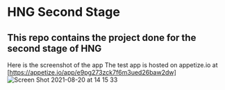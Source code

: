 # HNG Second Stage
## This repo contains the project done for the second stage of HNG
Here is the screenshot of the app
The test app is hosted on appetize.io at [https://appetize.io/app/e9pg273zck7f6m3ued26baw2dw]
![Screen Shot 2021-08-20 at 14 15 33](https://user-images.githubusercontent.com/64334649/130239112-5993b9d6-769b-448f-893a-06a9bdbf7287.png)
